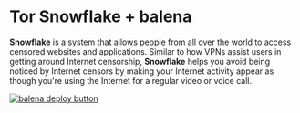 # Tor Snowflake + balena

**Snowflake** is a system that allows people from all over the world to access censored websites and applications.
Similar to how VPNs assist users in getting around Internet censorship, **Snowflake** helps you avoid being noticed
by Internet censors by making your Internet activity appear as though you're using the Internet for a regular video or voice call.
  
[![balena deploy button](https://www.balena.io/deploy.svg)](https://dashboard.balena-cloud.com/deploy?repoUrl=https://github.com/milgradesec/snowflake-balena)
